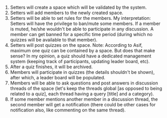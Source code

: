 1. Setters will create a space which will be validated by the system.
2. Setters will add members to the newly created space.
3. Setters will be able to set rules for the members.
   My interpretation: Setters will have the privilege to ban/mute some members.
   If a member is muted, he/she wouldn't be able to participate in any discussion.
   A member can get banned for a specific time period (during which no quizzes will
   be available to that member).
4. Setters will post quizzes on the space.
   Note: According to Asif, maximum one quiz can be contained by a space. But does
   that make sense?
   In my opinion, a quiz should have a dedicated management system (keeping track
   of participants, updating leader board, etc).
5. After a quiz finishes, it will be archived.
6. Members will participate in quizzes (the details shouldn't be shown), after
   which, a leader board will be populated.
7. Members will be able to ask questions and post answers in discussion threads of
   the space (let's keep the threads global [as opposed to being related to a quiz],
   each thread having a query [title] and a category).
8. If some member mentions another member in a discussion thread, the second member
   will get a notification (there could be other cases for notification also, like
   commenting on the same thread).
